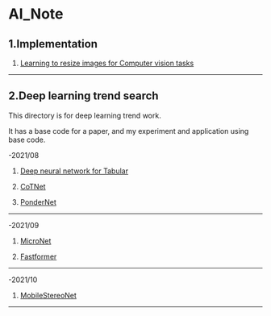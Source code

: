 # AI_Note

1.Implementation
------

1) [Learning to resize images for Computer vision tasks](https://github.com/yundaehyuck/AI_Note/tree/main/Learning%20to%20Resize%20Images%20for%20Computer%20Vision%20Tasks "Learning to resize images for Computer vision tasks")
***

2.Deep learning trend search
------

This directory is for deep learning trend work.

It has a base code for a paper, and my experiment and application using base code.

-2021/08

1) [Deep neural network for Tabular](https://github.com/yundaehyuck/AI_Note/tree/main/Deep%20learning%20trend%20search/2021_08/Deep%20neural%20network%20for%20Tabular "Deep neural network for Tabular")

2) [CoTNet](https://github.com/yundaehyuck/project-public-code/tree/master/Deep%20learning%20trend%20search/2021_08/CoTNet "CoTNet")

3) [PonderNet](https://github.com/yundaehyuck/project-public-code/tree/master/Deep%20learning%20trend%20search/2021_08/PonderNet "PonderNet")
***

-2021/09

1) [MicroNet](https://github.com/yundaehyuck/project-public-code/tree/master/Deep%20learning%20trend%20search/2021_09/MicroNet "MicroNet")

2) [Fastformer](https://github.com/yundaehyuck/project-public-code/tree/master/Deep%20learning%20trend%20search/2021_09/Fastformer "Fastformer")
***

-2021/10

1) [MobileStereoNet](https://github.com/yundaehyuck/project-public-code/tree/master/Deep%20learning%20trend%20search/2021_10/MobileStereoNet "MobileStereoNet")

***
